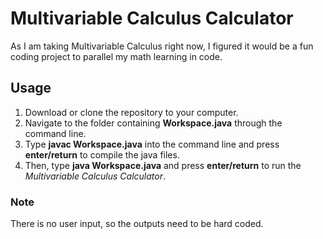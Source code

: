 # Multivariable Calculus Calculator
As I am taking Multivariable Calculus right now, I figured it would be a fun coding project to parallel my math learning in code.
## Usage
1. Download or clone the repository to your computer.
2. Navigate to the folder containing **Workspace.java** through the command line.
3. Type **javac Workspace.java** into the command line and press **enter/return** to compile the java files. 
4. Then, type **java Workspace.java** and press **enter/return** to run the *Multivariable Calculus Calculator*.
### Note
There is no user input, so the outputs need to be hard coded.
